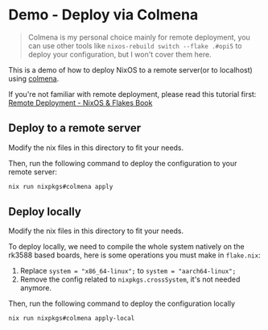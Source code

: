 # Demo - Deploy via Colmena

> Colmena is my personal choice mainly for remote deployment, you can use other tools like `nixos-rebuild switch --flake .#opi5` to deploy your configuration, but I won't cover them here.

This is a demo of how to deploy NixOS to a remote server(or to localhost) using [colmena](https://github.com/zhaofengli/colmena).

If you're not familiar with remote deployment, please read this tutorial first: [Remote Deployment - NixOS & Flakes Book](https://nixos-and-flakes.thiscute.world/best-practices/remote-deployment)

## Deploy to a remote server

Modify the nix files in this directory to fit your needs.

Then, run the following command to deploy the configuration to your remote server:

```bash
nix run nixpkgs#colmena apply 
```

## Deploy locally

Modify the nix files in this directory to fit your needs.

To deploy locally, we need to compile the whole system natively on the rk3588 based boards, here is some operations you must make in `flake.nix`:

1. Replace `system = "x86_64-linux";` to `system = "aarch64-linux";`
2. Remove the config related to `nixpkgs.crossSystem`, it's not needed anymore.

Then, run the following command to deploy the configuration locally

```bash
nix run nixpkgs#colmena apply-local
```


